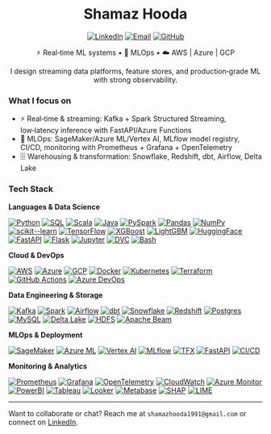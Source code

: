 <div align="center">

# Shamaz Hooda

[![LinkedIn](https://img.shields.io/badge/LinkedIn-0077B5?style=for-the-badge&logo=linkedin&logoColor=white)](https://www.linkedin.com/in/shamaz-hooda/)
[![Email](https://img.shields.io/badge/Email-shamazhooda1991%40gmail.com-D14836?style=for-the-badge&logo=gmail&logoColor=white)](mailto:shamazhooda1991@gmail.com)
[![GitHub](https://img.shields.io/badge/GitHub-shamazhooda-181717?style=for-the-badge&logo=github&logoColor=white)](https://github.com/shamazhooda)

⚡ Real‑time ML systems • 🧠 MLOps • ☁️ AWS | Azure | GCP

I design streaming data platforms, feature stores, and production‑grade ML with strong observability.

</div>

### What I focus on

- ⚡ Real‑time & streaming: Kafka + Spark Structured Streaming, low‑latency inference with FastAPI/Azure Functions
- 🧠 MLOps: SageMaker/Azure ML/Vertex AI, MLflow model registry, CI/CD, monitoring with Prometheus + Grafana + OpenTelemetry
- 🗄️ Warehousing & transformation: Snowflake, Redshift, dbt, Airflow, Delta Lake

### Tech Stack

**Languages & Data Science**

[![Python](https://img.shields.io/badge/Python-3776AB?style=flat&logo=python&logoColor=white)](#)
[![SQL](https://img.shields.io/badge/SQL-025E8C?style=flat&logo=postgresql&logoColor=white)](#)
[![Scala](https://img.shields.io/badge/Scala-DC322F?style=flat&logo=scala&logoColor=white)](#)
[![Java](https://img.shields.io/badge/Java-007396?style=flat&logo=openjdk&logoColor=white)](#)
[![PySpark](https://img.shields.io/badge/PySpark-FDEE21?style=flat&logo=apachespark&logoColor=black)](#)
[![Pandas](https://img.shields.io/badge/Pandas-150458?style=flat&logo=pandas&logoColor=white)](#)
[![NumPy](https://img.shields.io/badge/NumPy-013243?style=flat&logo=numpy&logoColor=white)](#)
[![scikit--learn](https://img.shields.io/badge/scikit--learn-F7931E?style=flat&logo=scikitlearn&logoColor=white)](#)
[![TensorFlow](https://img.shields.io/badge/TensorFlow-FF6F00?style=flat&logo=tensorflow&logoColor=white)](#)
[![XGBoost](https://img.shields.io/badge/XGBoost-0099C6?style=flat&logo=xgboost&logoColor=white)](#)
[![LightGBM](https://img.shields.io/badge/LightGBM-307A59?style=flat)](#)
[![HuggingFace](https://img.shields.io/badge/Hugging%20Face-FFD21E?style=flat&logo=huggingface&logoColor=black)](#)
[![FastAPI](https://img.shields.io/badge/FastAPI-009688?style=flat&logo=fastapi&logoColor=white)](#)
[![Flask](https://img.shields.io/badge/Flask-000000?style=flat&logo=flask&logoColor=white)](#)
[![Jupyter](https://img.shields.io/badge/Jupyter-F37626?style=flat&logo=jupyter&logoColor=white)](#)
[![DVC](https://img.shields.io/badge/DVC-945DD6?style=flat&logo=dvc&logoColor=white)](#)
[![Bash](https://img.shields.io/badge/Bash-4EAA25?style=flat&logo=gnubash&logoColor=white)](#)

**Cloud & DevOps**

[![AWS](https://img.shields.io/badge/AWS-232F3E?style=flat&logo=amazonaws&logoColor=white)](#)
[![Azure](https://img.shields.io/badge/Azure-0078D4?style=flat&logo=microsoftazure&logoColor=white)](#)
[![GCP](https://img.shields.io/badge/GCP-4285F4?style=flat&logo=googlecloud&logoColor=white)](#)
[![Docker](https://img.shields.io/badge/Docker-2496ED?style=flat&logo=docker&logoColor=white)](#)
[![Kubernetes](https://img.shields.io/badge/Kubernetes-326CE5?style=flat&logo=kubernetes&logoColor=white)](#)
[![Terraform](https://img.shields.io/badge/Terraform-844FBA?style=flat&logo=terraform&logoColor=white)](#)
[![GitHub Actions](https://img.shields.io/badge/GitHub%20Actions-2088FF?style=flat&logo=githubactions&logoColor=white)](#)
[![Azure DevOps](https://img.shields.io/badge/Azure%20DevOps-0078D7?style=flat&logo=azuredevops&logoColor=white)](#)

**Data Engineering & Storage**

[![Kafka](https://img.shields.io/badge/Kafka-231F20?style=flat&logo=apachekafka&logoColor=white)](#)
[![Spark](https://img.shields.io/badge/Spark-E25A1C?style=flat&logo=apachespark&logoColor=white)](#)
[![Airflow](https://img.shields.io/badge/Airflow-017CEE?style=flat&logo=apacheairflow&logoColor=white)](#)
[![dbt](https://img.shields.io/badge/dbt-FF694B?style=flat&logo=dbt&logoColor=white)](#)
[![Snowflake](https://img.shields.io/badge/Snowflake-29B5E8?style=flat&logo=snowflake&logoColor=white)](#)
[![Redshift](https://img.shields.io/badge/Redshift-8C4FFF?style=flat&logo=amazondynamodb&logoColor=white)](#)
[![Postgres](https://img.shields.io/badge/Postgres-4169E1?style=flat&logo=postgresql&logoColor=white)](#)
[![MySQL](https://img.shields.io/badge/MySQL-4479A1?style=flat&logo=mysql&logoColor=white)](#)
[![Delta Lake](https://img.shields.io/badge/Delta%20Lake-00A3E0?style=flat)](#)
[![HDFS](https://img.shields.io/badge/HDFS-66CCFF?style=flat&logo=apachehadoop&logoColor=black)](#)
[![Apache Beam](https://img.shields.io/badge/Apache%20Beam-F6A800?style=flat&logo=apache&logoColor=black)](#)

**MLOps & Deployment**

[![SageMaker](https://img.shields.io/badge/SageMaker-1F2937?style=flat&logo=amazonaws&logoColor=white)](#)
[![Azure ML](https://img.shields.io/badge/Azure%20ML-0078D4?style=flat&logo=microsoftazure&logoColor=white)](#)
[![Vertex AI](https://img.shields.io/badge/Vertex%20AI-4285F4?style=flat&logo=googlecloud&logoColor=white)](#)
[![MLflow](https://img.shields.io/badge/MLflow-0194E2?style=flat&logo=mlflow&logoColor=white)](#)
[![TFX](https://img.shields.io/badge/TFX-FF6F00?style=flat&logo=tensorflow&logoColor=white)](#)
[![FastAPI](https://img.shields.io/badge/FastAPI-009688?style=flat&logo=fastapi&logoColor=white)](#)
[![CI/CD](https://img.shields.io/badge/CI%2FCD-0A0A0A?style=flat&logo=githubactions&logoColor=white)](#)

**Monitoring & Analytics**

[![Prometheus](https://img.shields.io/badge/Prometheus-E6522C?style=flat&logo=prometheus&logoColor=white)](#)
[![Grafana](https://img.shields.io/badge/Grafana-F46800?style=flat&logo=grafana&logoColor=white)](#)
[![OpenTelemetry](https://img.shields.io/badge/OpenTelemetry-000000?style=flat&logo=opentelemetry&logoColor=white)](#)
[![CloudWatch](https://img.shields.io/badge/CloudWatch-FF4F8B?style=flat&logo=amazonaws&logoColor=white)](#)
[![Azure Monitor](https://img.shields.io/badge/Azure%20Monitor-2560E0?style=flat&logo=microsoftazure&logoColor=white)](#)
[![PowerBI](https://img.shields.io/badge/Power%20BI-F2C811?style=flat&logo=powerbi&logoColor=black)](#)
[![Tableau](https://img.shields.io/badge/Tableau-E97627?style=flat&logo=tableau&logoColor=white)](#)
[![Looker](https://img.shields.io/badge/Looker-4285F4?style=flat&logo=looker&logoColor=white)](#)
[![Metabase](https://img.shields.io/badge/Metabase-509EE3?style=flat&logo=metabase&logoColor=white)](#)
[![SHAP](https://img.shields.io/badge/SHAP-000000?style=flat)](#)
[![LIME](https://img.shields.io/badge/LIME-00A300?style=flat)](#)

---

Want to collaborate or chat? Reach me at `shamazhooda1991@gmail.com` or connect on [LinkedIn](https://www.linkedin.com/in/shamaz-hooda/).



